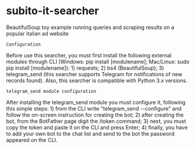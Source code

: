 # subito-it-searcher

BeautifulSoup toy example running queries and scraping results on a popular italian ad website

    Configuration
Before use this searcher, you must first install the following external modules through CLI (Windows: pip install [modulename]; Mac/Linux: sudo pip install [modulename]):
    1) requests;
    2) bs4 (BeautifulSoup);
    3) telegram_send (this searcher supports Telegram for notifications of new records found).
Also, this searcher is compatible with Python 3.x versions.

    telegram_send module configuration
After installing the telegram_send module you must configure it, following this simple steps:
    1) from the CLI write "telegram_send --configure" and follow the on-screen instruction for creating the bot;
    2) after creating the bot, from the BotFather page digit the /token command;
    3) next, you must copy the token and paste it on the CLI and press Enter;
    4) finally, you have to add your own bot to the chat list and send to the bot the password appeared on the CLI.
